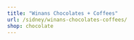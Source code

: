 ```yaml
---
title: "Winans Chocolates + Coffees"
url: /sidney/winans-chocolates-coffees/
shop: chocolate
---
```

